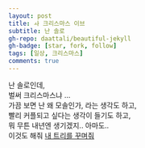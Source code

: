 ```yaml
---
layout: post
title: ㅘ 크리스마스 이브
subtitle: 난 솔로
gh-repo: daattali/beautiful-jekyll
gh-badge: [star, fork, follow]
tags: [일상, 크리스마스]
comments: true
---
```


난 솔로인데,  
벌써 크리스마스냐 ...  
가끔 보면 난 왜 모솔인가, 라는 생각도 하고,  
빨리 커플되고 싶다는 생각이 들기도 하고,  
뭐 무튼 내년엔 생기겠지.. 아마도..  
이것도 해줘 [내 트리를 꾸며줘](https://colormytree.me/users/34b9f0e6ac2f4751)
